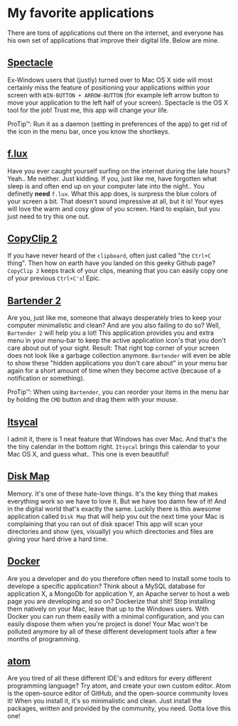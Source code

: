 # My favorite applications

There are tons of applications out there on the internet, and everyone has his own set of applications that improve their digital life. Below are mine.

## [Spectacle](https://www.spectacleapp.com/)
Ex-Windows users that (justly) turned over to Mac OS X side will most certainly miss the feature of positioning your applications within your screen with `WIN-BUTTON + ARROW-BUTTON` (for example left arrow button to move your application to the left half of your screen). Spectacle is the OS X tool for the job! Trust me, this app will change your life.

ProTip&trade;: Run it as a daemon (setting in preferences of the app) to get rid of the icon in the menu bar, once you know the shortkeys.

## [f.lux](https://justgetflux.com/)
Have you ever caught yourself surfing on the internet during the late hours? Yeah.. Me neither.
Just kidding. If you, just like me, have forgotten what sleep is and often end up on your computer late into the night.. You definetly **need** `f.lux`. What this app does, is surpress the blue colors of your screen a bit. That doesn't sound impressive at all, but it is! Your eyes will love the warm and cosy glow of you screen. Hard to explain, but you just need to try this one out.

## [CopyClip 2](https://fiplab.com/apps/copyclip-for-mac/)
If you have never heard of the `clipboard`, often just called "the `Ctrl+C` thing". Then how on earth have you landed on this geeky Github page?
`CopyClip 2` keeps track of your clips, meaning that you can easily copy one of your previous `Ctrl+C's`! Epic.

## [Bartender 2](https://www.macbartender.com/)
Are you, just like me, someone that always desperately tries to keep your computer minimalistic and clean? And are you also failing to do so?
Well, `Bartender 2` will help you a lot! This application provides you and extra menu in your menu-bar to keep the active application icon's that you don't care about out of your sight. Result: That right top corner of your screen does not look like a garbage collection anymore. `Bartender` will even be able to show these "hidden applications you don't care about" in your menu bar again for a short amount of time when they become active (because of a notification or something).

ProTip&trade;: When using `Bartender`, you can reorder your items in the menu bar by holding the `CMD` button and drag them with your mouse.

## [Itsycal](http://www.mowglii.com/itsycal/)
I admit it, there is 1 neat feature that Windows has over Mac. And that's the the tiny calendar in the bottom right. `Itsycal` brings this calendar to your Mac OS X, and guess what.. This one is even beautiful!

## [Disk Map](https://fiplab.com/apps/disk-map-for-mac/)
Memory. It's one of these hate-love things. It's the key thing that makes everything work so we have to love it. But we have too damn few of it! And in the digital world that's exactly the same.
Luckily there is this awesome application called `Disk Map` that will help you out the next time your Mac is complaining that you ran out of disk space! This app will scan your directories and show (yes, visually) you which directories and files are giving your hard drive a hard time.

## [Docker](https://docs.docker.com/)
Are you a developer and do you therefore often need to install some tools to develope a specific application? Think about a MySQL database for application X, a MongoDb for application Y, an Apache server to host a web page you are developing and so on? Dockerize that shit! Stop installing them natively on your Mac, leave that up to the Windows users. With Docker you can run them easily with a minimal configuration, and you can easily dispose them when you're project is done! Your Mac won't be polluted anymore by all of these different development tools after a few months of programming.

## [atom](https://atom.io/)
Are you tired of all these different IDE's and editors for every different programming language? Try atom, and create your own custom editor. Atom is the open-source editor of GitHub, and the open-source community loves it! When you install it, it's so minimalistic and clean. Just install the packages, written and provided by the community, you need. Gotta love this one!
